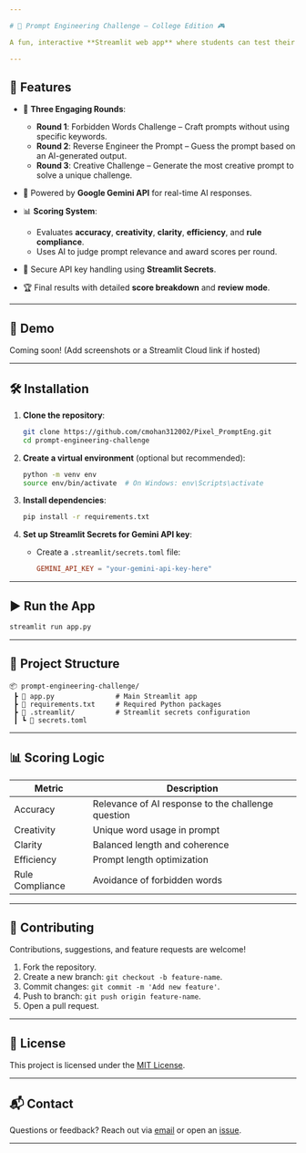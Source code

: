 ```yaml
---

# 🚀 Prompt Engineering Challenge – College Edition 🎮

A fun, interactive **Streamlit web app** where students can test their **prompt engineering skills** through **three dynamic AI-powered rounds**. Designed for **tech fests**, **workshops**, or **learning events**, this game challenges players to craft prompts, reverse-engineer outputs, and creatively respond — all while scoring based on multiple metrics.

---
```


## 🌟 Features

- 🎯 **Three Engaging Rounds**:
  - **Round 1**: Forbidden Words Challenge – Craft prompts without using specific keywords.
  - **Round 2**: Reverse Engineer the Prompt – Guess the prompt based on an AI-generated output.
  - **Round 3**: Creative Challenge – Generate the most creative prompt to solve a unique challenge.
  
- 🤖 Powered by **Google Gemini API** for real-time AI responses.
- 📊 **Scoring System**:
  - Evaluates **accuracy**, **creativity**, **clarity**, **efficiency**, and **rule compliance**.
  - Uses AI to judge prompt relevance and award scores per round.
  
- 🔐 Secure API key handling using **Streamlit Secrets**.
- 🏆 Final results with detailed **score breakdown** and **review mode**.

---

## 🚀 Demo

Coming soon! (Add screenshots or a Streamlit Cloud link if hosted)

---

## 🛠️ Installation

1. **Clone the repository**:
   ```bash
   git clone https://github.com/cmohan312002/Pixel_PromptEng.git
   cd prompt-engineering-challenge
   ```

2. **Create a virtual environment** (optional but recommended):
   ```bash
   python -m venv env
   source env/bin/activate  # On Windows: env\Scripts\activate
   ```

3. **Install dependencies**:
   ```bash
   pip install -r requirements.txt
   ```

4. **Set up Streamlit Secrets for Gemini API key**:
   - Create a `.streamlit/secrets.toml` file:
     ```toml
     GEMINI_API_KEY = "your-gemini-api-key-here"
     ```

---

## ▶️ Run the App

```bash
streamlit run app.py
```

---

## 📁 Project Structure

```
📦 prompt-engineering-challenge/
 ┣ 📜 app.py               # Main Streamlit app
 ┣ 📜 requirements.txt     # Required Python packages
 ┣ 📁 .streamlit/          # Streamlit secrets configuration
 ┃ ┗ 📜 secrets.toml
```

---

## 📊 Scoring Logic

| Metric            | Description                                                                 |
|-------------------|-----------------------------------------------------------------------------|
| Accuracy          | Relevance of AI response to the challenge question                         |
| Creativity        | Unique word usage in prompt                                                |
| Clarity           | Balanced length and coherence                                              |
| Efficiency        | Prompt length optimization                                                 |
| Rule Compliance   | Avoidance of forbidden words                                               |

---

## 🙌 Contributing

Contributions, suggestions, and feature requests are welcome!

1. Fork the repository.
2. Create a new branch: `git checkout -b feature-name`.
3. Commit changes: `git commit -m 'Add new feature'`.
4. Push to branch: `git push origin feature-name`.
5. Open a pull request.

---

## 📜 License

This project is licensed under the [MIT License](LICENSE).

---

## 📬 Contact

Questions or feedback? Reach out via [email](mailto:cmohan312002@gmail.com) or open an [issue](https://github.com/cmohan312002/Pixel_PromptEng/issues).

---

